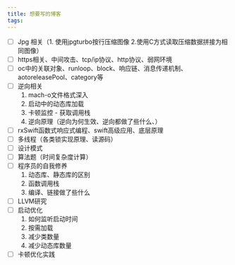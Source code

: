 ```yaml
---
title: 想要写的博客
tags:
---
```


- [ ] Jpg 相关（1. 使用jpgturbo按行压缩图像 2.使用C方式读取压缩数据拼接为相同图像）
- [ ] https相关、中间攻击、tcp/ip协议、http协议、弱网环境
- [ ] oc中的关联对象、runloop、block、响应链、消息传递机制、aotoreleasePool、category等
- [ ] 逆向相关
  1. mach-o文件格式深入
  2. 启动中的动态库加载
  3. 卡顿监控 - 获取调用栈
  4. 逆向原理（逆向为何生效、逆向都做了些什么、）
- [ ] rxSwift函数式响应式编程、swift高级应用、底层原理
- [ ] 多线程（各类锁实现原理、读源码）
- [ ] 设计模式
- [ ] 算法题（时间复杂度计算）
- [ ] 程序员的自我修养
  1. 动态库、静态库的区别
  2. 函数调用栈
  3. 编译、链接做了些什么
- [ ] LLVM研究
- [ ] 启动优化
  1. 如何监听启动时间
  2. 按需加载
  3. 减少类数量
  4. 减少动态库数量
- [ ] 卡顿优化实践